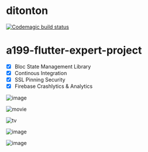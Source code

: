 # ditonton
 
[![Codemagic build status](https://api.codemagic.io/apps/636d955f39a617de3eb2ce12/636d955f39a617de3eb2ce11/status_badge.svg)](https://codemagic.io/apps/636d955f39a617de3eb2ce12/636d955f39a617de3eb2ce11/latest_build)

# a199-flutter-expert-project

- [x] Bloc State Management Library
- [x] Continous Integration
- [x] SSL Pinning Security
- [x] Firebase Crashlytics & Analytics

![image](https://user-images.githubusercontent.com/117661473/202390924-542ffe94-8bc7-49c1-8066-6d16d815852a.png)

![movie](https://user-images.githubusercontent.com/117661473/202078867-10d3aa37-26be-48c1-9c99-d238afd086c8.png)

![tv](https://user-images.githubusercontent.com/117661473/202078847-b23579f6-cb33-43d7-bd7b-f89c69a101b6.png)

![image](https://user-images.githubusercontent.com/117661473/202401616-a3f08295-7678-4c83-9ed2-d0abc5f19a98.png)

![image](https://user-images.githubusercontent.com/117661473/202390561-e59f9514-9cab-4090-a7b7-74c517cfa04f.png)

